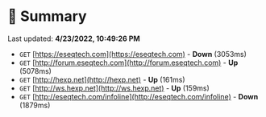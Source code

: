 # 📖 Summary
Last updated: **4/23/2022, 10:49:26 PM**

- `GET` [https://eseqtech.com](https://eseqtech.com) - **Down** (3053ms)
- `GET` [http://forum.eseqtech.com](http://forum.eseqtech.com) - **Up** (5078ms)
- `GET` [http://hexp.net](http://hexp.net) - **Up** (161ms)
- `GET` [http://ws.hexp.net](http://ws.hexp.net) - **Up** (159ms)
- `GET` [http://eseqtech.com/infoline](http://eseqtech.com/infoline) - **Down** (1879ms)

